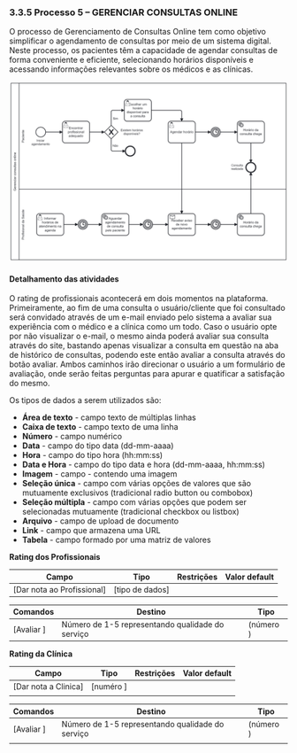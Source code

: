 ### 3.3.5 Processo 5 – GERENCIAR CONSULTAS ONLINE

O processo de Gerenciamento de Consultas Online tem como objetivo simplificar o agendamento de consultas por meio de um sistema digital. Neste processo, os pacientes têm a capacidade de agendar consultas de forma conveniente e eficiente, selecionando horários disponíveis e acessando informações relevantes sobre os médicos e as clínicas. 


![Exemplo de um Modelo BPMN do PROCESSO 5](images/processo5.png "Modelo BPMN do Processo 5.")


#### Detalhamento das atividades

O rating de profissionais acontecerá em dois momentos na plataforma. Primeiramente, ao fim de uma consulta o usuário/cliente que foi consultado será convidado através de um e-mail enviado pelo sistema a avaliar sua experiência com o médico e a clínica como um todo. Caso o usuário opte por não visualizar o e-mail, o mesmo ainda poderá avaliar sua consulta através do site, bastando apenas visualizar a consulta em questão na aba de histórico de consultas, podendo este então avaliar a consulta através do botão avaliar. Ambos caminhos irão direcionar o usuário a um formulário de avaliação, onde serão feitas perguntas para apurar e quatificar a satisfação do mesmo.

Os tipos de dados a serem utilizados são:

* **Área de texto** - campo texto de múltiplas linhas
* **Caixa de texto** - campo texto de uma linha
* **Número** - campo numérico
* **Data** - campo do tipo data (dd-mm-aaaa)
* **Hora** - campo do tipo hora (hh:mm:ss)
* **Data e Hora** - campo do tipo data e hora (dd-mm-aaaa, hh:mm:ss)
* **Imagem** - campo - contendo uma imagem
* **Seleção única** - campo com várias opções de valores que são mutuamente exclusivos (tradicional radio button ou combobox)
* **Seleção múltipla** - campo com várias opções que podem ser selecionadas mutuamente (tradicional checkbox ou listbox)
* **Arquivo** - campo de upload de documento
* **Link** - campo que armazena uma URL
* **Tabela** - campo formado por uma matriz de valores

**Rating dos Profissionais**

| **Campo**       | **Tipo**         | **Restrições** | **Valor default** |
| ---             | ---              | ---            | ---               |
| [Dar nota ao Profissional] | [tipo de dados]  |                |                   |


| **Comandos**         |  **Destino**                   | **Tipo** |
| ---                  | ---                            | ---               |
| [Avaliar ] | Número de 1-5 representando qualidade do serviço  | (número  ) |


**Rating da Clínica**

| **Campo**       | **Tipo**         | **Restrições** | **Valor default** |
| ---             | ---              | ---            | ---               |
| [Dar nota a Clinica] | [numéro ]  |                |                   |
|                 |                  |                |                   |

| **Comandos**         |  **Destino**                   | **Tipo**          |
| ---                  | ---                            | ---               |
| [Avaliar ] | Número de 1-5 representando qualidade do serviço  | (número ) |
|                      |                                |                   |
